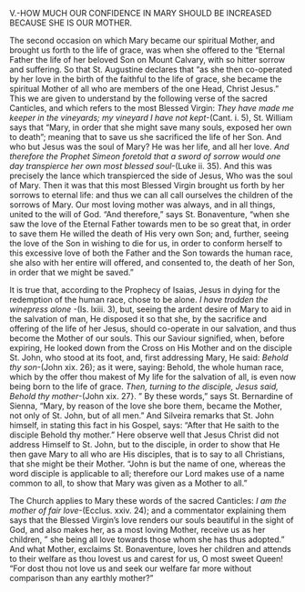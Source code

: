 
V.-HOW MUCH OUR CONFIDENCE IN MARY SHOULD BE INCREASED BECAUSE SHE IS OUR MOTHER.

The second occasion on which Mary became our spiritual Mother, and brought us forth to the life of grace, was when she offered to the “Eternal Father the life of her beloved Son on Mount Calvary, with so hitter sorrow and suffering. So that St. Augustine declares that “as she then co-operated by her love in the birth of the faithful to the life of grace, she became the spiritual Mother of all who are members of the one Head, Christ Jesus.” This we are given to understand by the following verse of the sacred Canticles, and which refers to the most Blessed Virgin: _They have made me keeper in the vineyards; my vineyard I have not kept_-(Cant. i. 5), St. William says that “Mary, in order that she might save many souls, exposed her own to death”; meaning that to save us she sacrificed the life of her Son. And who but Jesus was the soul of Mary? He was her life, and all her love. _And therefore the Prophet Simeon foretold that a sword of sorrow would one day transpierce her own most blessed soul_-(Luke ii. 35). And this was precisely the lance which transpierced the side of Jesus, Who was the soul of Mary. Then it was that this most Blessed Virgin brought us forth by her sorrows to eternal life: and thus we can all call ourselves the children of the sorrows of Mary. Our most loving mother was always, and in all things, united to the will of God. “And therefore,” says St. Bonaventure, “when she saw the love of the Eternal Father towards men to be so great that, in order to save them He willed the death of His very own Son; and, further, seeing the love of the Son in wishing to die for us, in order to conform herself to this excessive love of both the Father and the Son towards the human race, she also with her entire will offered, and consented to, the death of her Son, in order that we might be saved.”

It is true that, according to the Prophecy of Isaias, Jesus in dying for the redemption of the human race, chose to be alone. _I have trodden the winepress alone_ -(Is. lxiii. 3), but, seeing the ardent desire of Mary to aid in the salvation of man, He disposed it so that she, by the sacrifice and offering of the life of her Jesus, should co-operate in our salvation, and thus become the Mother of our souls. This our Saviour signified, when, before expiring, He looked down from the Cross on His Mother and on the disciple St. John, who stood at its foot, and, first addressing Mary, He said: _Behold thy son_-(John xix. 26); as it were, saying: Behold, the whole human race, which by the offer thou makest of My life for the salvation of all, is even now being born to the life of grace. _Then, turning to the disciple, Jesus said, Behold thy mother_-(John xix. 27}. ” By these words,” says St. Bernardine of Sienna, “Mary, by reason of the love she bore them, became the Mother, not only of St. John, but of all men.” And Silveira remarks that St. John himself, in stating this fact in his Gospel, says: “After that He saith to the disciple Behold thy mother.” Here observe well that Jesus Christ did not address Himself to St. John, but to the disciple, in order to show that He then gave Mary to all who are His disciples, that is to say to all Christians, that she might be their Mother. “John is but the name of one, whereas the word disciple is applicable to all; therefore our Lord makes use of a name common to all, to show that Mary was given as a Mother to all.”

The Church applies to Mary these words of the sacred Canticles: _I am the mother of fair love_-(Ecclus. xxiv. 24); and a commentator explaining them says that the Blessed Virgin’s love renders our souls beautiful in the sight of God, and also makes her, as a most loving Mother, receive us as her children, ” she being all love towards those whom she has thus adopted.” And what Mother, exclaims St. Bonaventure, loves her children and attends to their welfare as thou lovest us and carest for us, O most sweet Queen! “For dost thou not love us and seek our welfare far more without comparison than any earthly mother?”

